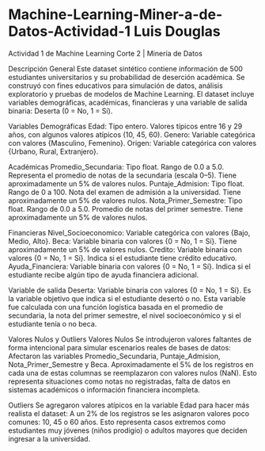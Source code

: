 # Machine-Learning-Miner-a-de-Datos-Actividad-1 Luis Douglas
Actividad 1 de Machine Learning Corte 2 | Minería de Datos

Descripción General
Este dataset sintético contiene información de 500 estudiantes universitarios y su probabilidad de deserción académica.
Se construyó con fines educativos para simulación de datos, análisis exploratorio y pruebas de modelos de Machine Learning.
El dataset incluye variables demográficas, académicas, financieras y una variable de salida binaria: Deserta (0 = No, 1 = Sí).

Variables
Demográficas
Edad: Tipo entero. Valores típicos entre 16 y 29 años, con algunos valores atípicos (10, 45, 60).
Genero: Variable categórica con valores {Masculino, Femenino}.
Origen: Variable categórica con valores {Urbano, Rural, Extranjero}.

Académicas
Promedio_Secundaria: Tipo float. Rango de 0.0 a 5.0. Representa el promedio de notas de la secundaria (escala 0–5). Tiene aproximadamente un 5% de valores nulos.
Puntaje_Admision: Tipo float. Rango de 0 a 100. Nota del examen de admisión a la universidad. Tiene aproximadamente un 5% de valores nulos.
Nota_Primer_Semestre: Tipo float. Rango de 0.0 a 5.0. Promedio de notas del primer semestre. Tiene aproximadamente un 5% de valores nulos.

Financieras
Nivel_Socioeconomico: Variable categórica con valores {Bajo, Medio, Alto}.
Beca: Variable binaria con valores {0 = No, 1 = Sí}. Tiene aproximadamente un 5% de valores nulos.
Credito: Variable binaria con valores {0 = No, 1 = Sí}. Indica si el estudiante tiene crédito educativo.
Ayuda_Financiera: Variable binaria con valores {0 = No, 1 = Sí}. Indica si el estudiante recibe algún tipo de ayuda financiera adicional.

Variable de salida
Deserta: Variable binaria con valores {0 = No, 1 = Sí}. Es la variable objetivo que indica si el estudiante desertó o no.
Esta variable fue calculada con una función logística basada en el promedio de secundaria, la nota del primer semestre, el nivel socioeconómico y si el estudiante tenía o no beca.

Valores Nulos y Outliers
Valores Nulos
Se introdujeron valores faltantes de forma intencional para simular escenarios reales de bases de datos:
Afectaron las variables Promedio_Secundaria, Puntaje_Admision, Nota_Primer_Semestre y Beca.
Aproximadamente el 5% de los registros en cada una de estas columnas se reemplazaron con valores nulos (NaN).
Esto representa situaciones como notas no registradas, falta de datos en sistemas académicos o información financiera incompleta.

Outliers
Se agregaron valores atípicos en la variable Edad para hacer más realista el dataset:
A un 2% de los registros se les asignaron valores poco comunes: 10, 45 o 60 años.
Esto representa casos extremos como estudiantes muy jóvenes (niños prodigio) o adultos mayores que deciden ingresar a la universidad.
